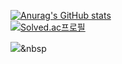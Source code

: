 <!--
**ldr0629/ldr0629** is a ✨ _special_ ✨ repository because its `README.md` (this file) appears on your GitHub profile.

Here are some ideas to get you started:

- 🔭 I’m currently working on ...
- 🌱 I’m currently learning ...
- 👯 I’m looking to collaborate on ...
- 🤔 I’m looking for help with ...
- 💬 Ask me about ...
- 📫 How to reach me: ...
- 😄 Pronouns: ...
- ⚡ Fun fact: ...
-->

[![Anurag's GitHub stats](https://github-readme-stats.vercel.app/api?username=ldr0629&show_icons=true&theme=tokyonight)](https://github.com/anuraghazra/github-readme-stats)
<br>
[![Solved.ac프로필](http://mazassumnida.wtf/api/v2/generate_badge?boj=dleofh01)](https://solved.ac/dleofh01)

<img src="https://img.shields.io/badge/C++-00599C?style=flat-square&logo=C%2B%2B&logoColor=white"/></a>&nbsp 


